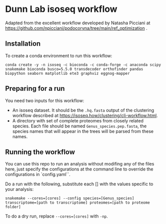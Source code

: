 # Dunn Lab isoseq workflow

Adapted from the excellent workflow developed by Natasha Picciani at https://github.com/npicciani/podocoryna/tree/main/ref_optimization .

## Installation

To create a conda environment to run this workflow:

    conda create -y -n isoseq -c bioconda -c conda-forge -c anaconda scipy snakemake bioconda busco=5.5.0 transdecoder orthofinder pandas biopython seaborn matplotlib ete3 graphviz eggnog-mapper

## Preparing for a run

You need two inputs for this workflow:

- An isoseq dataset. It should be the `.hq.fasta` output of the clustering workflow described at https://isoseq.how/clustering/cli-workflow.html.
- A directory with set of complete proteomes from closely related species. Each file should be named `Genus_species.pep.fasta`, the species names that will appear in the trees will be parsed from these names.

## Running the workflow

You can use this repo to run an analysis without modifing any of the files here, just specify the configurations at the command line
to override the configurations in `config.yaml``.

Do a run with the following, substitute each [] with the values specific to your analysis:

    snakemake --cores=[cores] --config species=[Genus_species] transcriptome=[path to transcriptome] proteomes=[path to proteome folder]

To do a dry run, replace `--cores=[cores]` with `-np`.